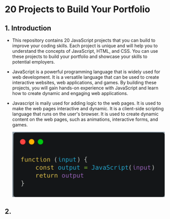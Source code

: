 #  20 Projects to Build Your Portfolio

## 1. Introduction

- This repository contains 20 JavaScript projects that you can build to improve your coding skills. Each project is unique and will help you to understand the concepts of JavaScript, HTML, and CSS. You can use these projects to build your portfolio and showcase your skills to potential employers.

- JavaScript is a powerful programming language that is widely used for web development. It is a versatile language that can be used to create interactive websites, web applications, and games. By building these projects, you will gain hands-on experience with JavaScript and learn how to create dynamic and engaging web applications.

- Javascript is maily used for adding logic to the web pages. It is used to make the web pages interactive and dynamic. It is a client-side scripting language that runs on the user's browser. It is used to create dynamic content on the web pages, such as animations, interactive forms, and games.

    ![alt text](image.png)

## 2. 

